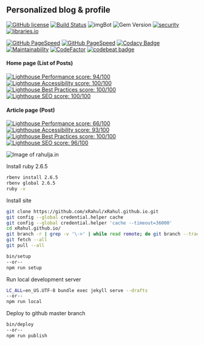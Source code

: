 ## Personalized blog & profile


[![GitHub license](https://img.shields.io/github/license/xRahul/xRahul.github.io.svg?style=flat-square)](https://github.com/xRahul/xRahul.github.io/blob/new-site/LICENSE)
[![Build Status](https://travis-ci.org/xRahul/xRahul.github.io.svg?branch=new-site)](https://travis-ci.org/xRahul/xRahul.github.io)
![imgBot](https://img.shields.io/badge/imgBot-optimized-brightgreen.svg)
![Gem Version](https://img.shields.io/gem/v/jekyll.svg)
[![security](https://hakiri.io/github/xRahul/xRahul.github.io/new-site.svg)](https://hakiri.io/github/xRahul/xRahul.github.io/new-site)
[![libraries.io](https://img.shields.io/librariesio/github/xRahul/xRahul.github.io.svg)](https://libraries.io/github/xRahul/xRahul.github.io)

[![GitHub PageSpeed](https://api.speedbadge.io/v1?url=https://rahulja.in&showStratLabel=true&strat=mobile)](https://developers.google.com/speed/pagespeed/insights/?url=https%3A%2F%2Frahulja.in%2F&tab=mobile)
[![GitHub PageSpeed](https://api.speedbadge.io/v1?url=https://rahulja.in&showStratLabel=true&strat=desktop)](https://developers.google.com/speed/pagespeed/insights/?url=https%3A%2F%2Frahulja.in%2F&tab=desktop)
[![Codacy Badge](https://api.codacy.com/project/badge/Grade/d251b6435fc844c887ea6c7e58f0c982)](https://www.codacy.com/app/xRahul/xRahul.github.io)
[![Maintainability](https://api.codeclimate.com/v1/badges/f6e013323629b1fc88c2/maintainability)](https://codeclimate.com/github/xRahul/xRahul.github.io/maintainability)
[![CodeFactor](https://www.codefactor.io/repository/github/xrahul/xrahul.github.io/badge)](https://www.codefactor.io/repository/github/xrahul/xrahul.github.io)
[![codebeat badge](https://codebeat.co/badges/eb3cbae9-7f2b-41f1-9b06-0c0966d9a636)](https://codebeat.co/projects/github-com-xrahul-xrahul-github-io-new-site)

#### Home page (List of Posts)
[![Lighthouse Performance score: 94/100](https://lighthouse-badge.appspot.com/?score=94&compact&category=Performance)](https://lighthouse-dot-webdotdevsite.appspot.com/lh/html?url=https://rahulja.in)
[![Lighthouse Accessibility score: 100/100](https://lighthouse-badge.appspot.com/?score=100&compact&category=Accessibility)](https://lighthouse-dot-webdotdevsite.appspot.com/lh/html?url=https://rahulja.in)
[![Lighthouse Best Practices score: 100/100](https://lighthouse-badge.appspot.com/?score=100&compact&category=Best+Practices)](https://lighthouse-dot-webdotdevsite.appspot.com/lh/html?url=https://rahulja.in)
[![Lighthouse SEO score: 100/100](https://lighthouse-badge.appspot.com/?score=100&compact&category=SEO)](https://lighthouse-dot-webdotdevsite.appspot.com/lh/html?url=https://rahulja.in)

#### Article page (Post)
[![Lighthouse Performance score: 66/100](https://lighthouse-badge.appspot.com/?score=66&compact&category=Performance)](https://lighthouse-dot-webdotdevsite.appspot.com/lh/html?url=https://rahulja.in/posts/getting-started-with-gradle-using-java-application)
[![Lighthouse Accessibility score: 93/100](https://lighthouse-badge.appspot.com/?score=93&compact&category=Accessibility)](https://lighthouse-dot-webdotdevsite.appspot.com/lh/html?url=https://rahulja.in/posts/getting-started-with-gradle-using-java-application)
[![Lighthouse Best Practices score: 100/100](https://lighthouse-badge.appspot.com/?score=100&compact&category=Best+Practices)](https://lighthouse-dot-webdotdevsite.appspot.com/lh/html?url=https://rahulja.in/posts/getting-started-with-gradle-using-java-application)
[![Lighthouse SEO score: 96/100](https://lighthouse-badge.appspot.com/?score=96&compact&category=SEO)](https://lighthouse-dot-webdotdevsite.appspot.com/lh/html?url=https://rahulja.in/posts/getting-started-with-gradle-using-java-application)

![Image of rahulja.in](https://github.com/xRahul/xRahul.github.io/raw/new-site/_assets/images/posts/configure-this-site-locally-for-development/og-image%402x.png "rahulja.in")

Install ruby 2.6.5

```bash
rbenv install 2.6.5
rbenv global 2.6.5
ruby -v
```

Install site

```bash
git clone https://github.com/xRahul/xRahul.github.io.git
git config --global credential.helper cache
git config --global credential.helper 'cache --timeout=36000'
cd xRahul.github.io/
git branch -r | grep -v '\->' | while read remote; do git branch --track "${remote#origin/}" "$remote"; done
git fetch --all
git pull --all

bin/setup
--or--
npm run setup
```

Run local development server

```bash
LC_ALL=en_US.UTF-8 bundle exec jekyll serve --drafts
--or--
npm run local
```

Deploy to github master branch

```bash
bin/deploy
--or--
npm run publish
```
